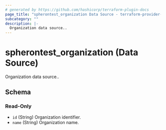 ```yaml
---
# generated by https://github.com/hashicorp/terraform-plugin-docs
page_title: "spherontest_organization Data Source - terraform-provider-spherontest"
subcategory: ""
description: |-
  Organization data source..
---
```


# spherontest_organization (Data Source)

Organization data source..



<!-- schema generated by tfplugindocs -->
## Schema

### Read-Only

- `id` (String) Organization identifier.
- `name` (String) Organization name.


